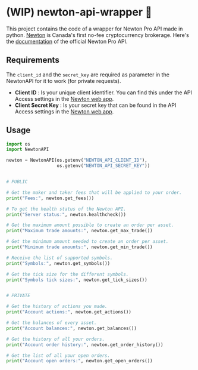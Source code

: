 # (WIP) newton-api-wrapper :apple:

This project contains the code of a wrapper for Newton Pro API made in python. [Newton](https://www.newton.co/) is Canada's first no-fee cryptocurrency brokerage. Here's the [documentation](https://newton.stoplight.io/docs/newton-api-docs/docs/authentication/Authentication.md) of the official Newton Pro API.

## Requirements

The `client_id` and the `secret_key` are required as parameter in the NewtonAPI for it to work (for private requests). 

- **Client ID** : Is your unique client identifier. You can find this under the API Access settings in the [Newton web app](https://web.newton.co/).
- **Client Secret Key** : Is your secret key that can be found in the API Access settings in the [Newton web app](https://web.newton.co/).

## Usage

```python
import os
import NewtonAPI

newton = NewtonAPI(os.getenv("NEWTON_API_CLIENT_ID"),
                   os.getenv("NEWTON_API_SECRET_KEY"))


# PUBLIC

# Get the maker and taker fees that will be applied to your order.
print("Fees:", newton.get_fees())

# To get the health status of the Newton API.
print("Server status:", newton.healthcheck())

# Get the maximum amount possible to create an order per asset.
print("Maximum trade amounts:", newton.get_max_trade())

# Get the minimum amount needed to create an order per asset.
print("Minimum trade amounts:", newton.get_min_trade())

# Receive the list of supported symbols.
print("Symbols:", newton.get_symbols())

# Get the tick size for the different symbols.
print("Symbols tick sizes:", newton.get_tick_sizes())


# PRIVATE

# Get the history of actions you made.
print("Account actions:", newton.get_actions())

# Get the balances of every asset.
print("Account balances:", newton.get_balances())

# Get the history of all your orders.
print("Account order history:", newton.get_order_history())

# Get the list of all your open orders.
print("Account open orders:", newton.get_open_orders())
```